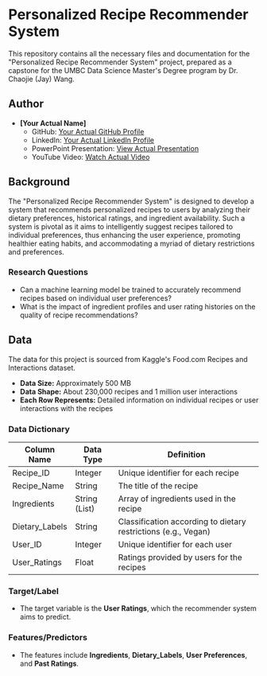 # Personalized Recipe Recommender System

This repository contains all the necessary files and documentation for the "Personalized Recipe Recommender System" project, prepared as a capstone for the UMBC Data Science Master's Degree program by Dr. Chaojie (Jay) Wang.

## Author

- **[Your Actual Name]**
  - GitHub: [Your Actual GitHub Profile](https://github.com/youractualusername)
  - LinkedIn: [Your Actual LinkedIn Profile](https://www.linkedin.com/in/youractualusername)
  - PowerPoint Presentation: [View Actual Presentation](https://linktoyouractualpresentation.com)
  - YouTube Video: [Watch Actual Video](https://linktoyouractualvideo.com)

## Background

The "Personalized Recipe Recommender System" is designed to develop a system that recommends personalized recipes to users by analyzing their dietary preferences, historical ratings, and ingredient availability. Such a system is pivotal as it aims to intelligently suggest recipes tailored to individual preferences, thus enhancing the user experience, promoting healthier eating habits, and accommodating a myriad of dietary restrictions and preferences.

### Research Questions

- Can a machine learning model be trained to accurately recommend recipes based on individual user preferences?
- What is the impact of ingredient profiles and user rating histories on the quality of recipe recommendations?

## Data

The data for this project is sourced from Kaggle's Food.com Recipes and Interactions dataset.

- **Data Size:** Approximately 500 MB
- **Data Shape:** About 230,000 recipes and 1 million user interactions
- **Each Row Represents:** Detailed information on individual recipes or user interactions with the recipes

### Data Dictionary

| Column Name     | Data Type         | Definition                                                        |
|-----------------|-------------------|-------------------------------------------------------------------|
| Recipe_ID       | Integer           | Unique identifier for each recipe                                 |
| Recipe_Name     | String            | The title of the recipe                                           |
| Ingredients     | String (List)     | Array of ingredients used in the recipe                           |
| Dietary_Labels  | String            | Classification according to dietary restrictions (e.g., Vegan)    |
| User_ID         | Integer           | Unique identifier for each user                                   |
| User_Ratings    | Float             | Ratings provided by users for the recipes                         |

### Target/Label

- The target variable is the **User Ratings**, which the recommender system aims to predict.

### Features/Predictors

- The features include **Ingredients**, **Dietary_Labels**, **User Preferences**, and **Past Ratings**.
